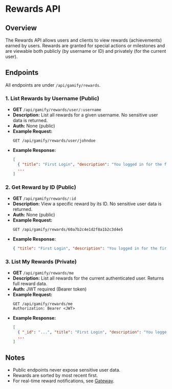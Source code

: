 # Rewards API

## Overview
The Rewards API allows users and clients to view rewards (achievements) earned by users. Rewards are granted for special actions or milestones and are viewable both publicly (by username or ID) and privately (for the current user).

## Endpoints
All endpoints are under `/api/gamify/rewards`.

### 1. List Rewards by Username (Public)
- **GET** `/api/gamify/rewards/user/:username`
- **Description:** List all rewards for a given username. No sensitive user data is returned.
- **Auth:** None (public)
- **Example Request:**
  ```http
  GET /api/gamify/rewards/user/johndoe
  ```
- **Example Response:**
  ```json
  [
    { "title": "First Login", "description": "You logged in for the first time!", "icon": "first-login.png", "dateAchieved": "2024-06-01T12:00:00Z" },
    ...
  ]
  ```

### 2. Get Reward by ID (Public)
- **GET** `/api/gamify/rewards/:id`
- **Description:** View a specific reward by its ID. No sensitive user data is returned.
- **Auth:** None (public)
- **Example Request:**
  ```http
  GET /api/gamify/rewards/60a7b2c4e1d2f8a1b2c3d4e5
  ```
- **Example Response:**
  ```json
  { "title": "First Login", "description": "You logged in for the first time!", "icon": "first-login.png", "dateAchieved": "2024-06-01T12:00:00Z" }
  ```

### 3. List My Rewards (Private)
- **GET** `/api/gamify/rewards/me`
- **Description:** List all rewards for the current authenticated user. Returns full reward data.
- **Auth:** JWT required (Bearer token)
- **Example Request:**
  ```http
  GET /api/gamify/rewards/me
  Authorization: Bearer <JWT>
  ```
- **Example Response:**
  ```json
  [
    { "_id": "...", "title": "First Login", "description": "You logged in for the first time!", "icon": "first-login.png", "dateAchieved": "2024-06-01T12:00:00Z" },
    ...
  ]
  ```

## Notes
- Public endpoints never expose sensitive user data.
- Rewards are sorted by most recent first.
- For real-time reward notifications, see [Gateway](../gateway.md). 